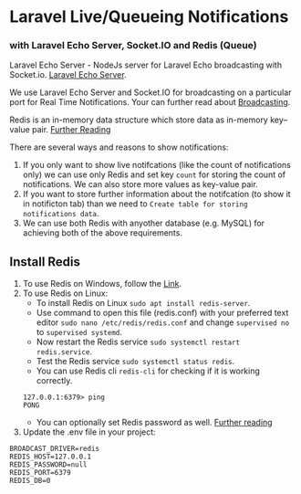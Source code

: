 # Laravel Live/Queueing Notifications
### with Laravel Echo Server, Socket.IO and Redis (Queue)

Laravel Echo Server - NodeJs server for Laravel Echo broadcasting with Socket.io. [Laravel Echo Server](https://github.com/tlaverdure/laravel-echo-server).

We use Laravel Echo Server and Socket.IO for broadcasting on a particular port for Real Time Notifications. Your can further read about [Broadcasting](https://laravel.com/docs/7.x/broadcasting).

Redis is an in-memory data structure which store data as in-memory key–value pair. [Further Reading](https://redis.io/)

There are several ways and reasons to show notifications:
1. If you only want to show live notifcations (like the count of notifications only) we can use only Redis and set key ```count``` for storing the count of notifications. We can also store more values as key-value pair.
2. If you want to store further information about the notifcation (to show it in notificton tab) than we need to ```Create table for storing notifications data```.
3. We can use both Redis with anyother database (e.g. MySQL) for achieving both of the above requirements.

## Install Redis
1. To use Redis on Windows, follow the [Link](https://riptutorial.com/redis/example/29962/installing-and-running-redis-server-on-windows).
2. To use Redis on Linux:
    - To install Redis on Linux ```sudo apt install redis-server```. 
    - Use command to open this file (redis.conf) with your preferred text editor ```sudo nano /etc/redis/redis.conf``` and change ```supervised no``` to ```supervised systemd```.
    - Now restart the Redis service ```sudo systemctl restart redis.service```.
    - Test the Redis service ```sudo systemctl status redis```.
    - You can use Redis cli ```redis-cli``` for checking if it is working correctly.
    ```
    127.0.0.1:6379> ping
    PONG
    ```
    - You can optionally set Redis password as well. [Further reading](https://www.digitalocean.com/community/tutorials/how-to-install-and-secure-redis-on-ubuntu-18-04)
3. Update the .env file in your project:
```
BROADCAST_DRIVER=redis
REDIS_HOST=127.0.0.1
REDIS_PASSWORD=null
REDIS_PORT=6379
REDIS_DB=0
```
